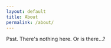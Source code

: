 ```yaml
---
layout: default
title: About
permalink: /about/
---
```


Psst. There's nothing here. Or is there...?

